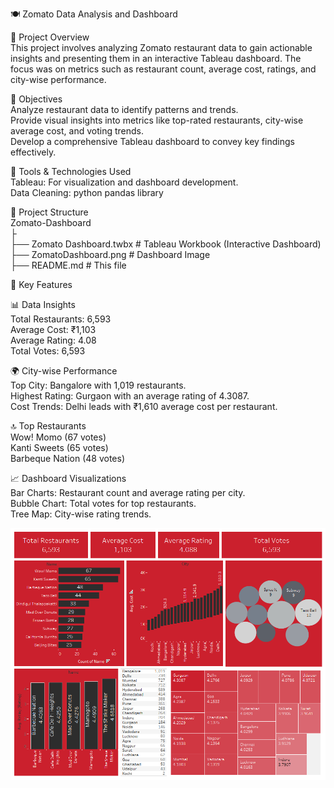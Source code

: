 🍽️ Zomato Data Analysis and Dashboard

📝 Project Overview<br>
This project involves analyzing Zomato restaurant data to gain actionable insights and presenting them in an interactive Tableau dashboard. The focus was on metrics such as restaurant count, average cost, ratings, and city-wise performance.

🎯 Objectives<br>
Analyze restaurant data to identify patterns and trends.<br>
Provide visual insights into metrics like top-rated restaurants, city-wise average cost, and voting trends.<br>
Develop a comprehensive Tableau dashboard to convey key findings effectively.<br>

🔧 Tools & Technologies Used<br>
Tableau: For visualization and dashboard development.<br>
Data Cleaning: python pandas library

📂 Project Structure<br>
Zomato-Dashboard<br>
├<br>
├── Zomato Dashboard.twbx        # Tableau Workbook (Interactive Dashboard)<br>
├── ZomatoDashboard.png         # Dashboard Image<br>
├── README.md                    # This file

🚀 Key Features

📊 Data Insights<br>
Total Restaurants: 6,593<br>
Average Cost: ₹1,103<br>
Average Rating: 4.08<br>
Total Votes: 6,593

🌍 City-wise Performance<br>
Top City: Bangalore with 1,019 restaurants.<br>
Highest Rating: Gurgaon with an average rating of 4.3087.<br>
Cost Trends: Delhi leads with ₹1,610 average cost per restaurant.

🔝 Top Restaurants<br>
Wow! Momo (67 votes)<br>
Kanti Sweets (65 votes)<br>
Barbeque Nation (48 votes)

📈 Dashboard Visualizations<br>
Bar Charts: Restaurant count and average rating per city.<br>
Bubble Chart: Total votes for top restaurants.<br>
Tree Map: City-wise rating trends.

![alt text](https://github.com/nikhil3500/data_science_projects/blob/f52d26c1412b9c703077794072280ad17ea7b207/tableau/zomato/Zomato%20Dashboard.png)

